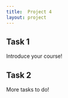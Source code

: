 ```yaml
---
title:  Project 4
layout: project
---
```


## Task 1

Introduce your course!

## Task 2

More tasks to do!
